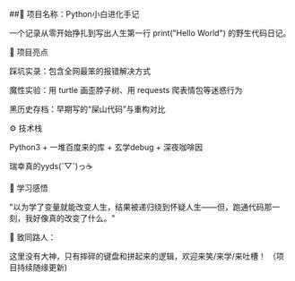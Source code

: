 ##📖 项目名称：Python小白进化手记

一个记录从零开始挣扎到写出人生第一行 print("Hello World") 的野生代码日记。

🌱 项目亮点

踩坑实录：包含全网最笨的报错解决方式

魔性实验：用 turtle 画歪脖子树、用 requests 爬表情包等迷惑行为

黑历史存档：早期写的“屎山代码”与重构对比

⚙️ 技术栈

Python3 + 一堆百度来的库 + 玄学debug + 深夜咖啡因

瑞幸真的yyds(˘▽˘)っ☕

📝 学习感悟

"以为学了变量就能改变人生，结果被递归绕到怀疑人生——但，跑通代码那一刻，我好像真的改变了什么。"

🌟 致同路人：

这里没有大神，只有摔碎的键盘和拼起来的逻辑，欢迎来笑/来学/来吐槽！
（项目持续随缘更新)
